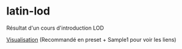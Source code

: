 # latin-lod
Résultat d'un cours d'introduction LOD

[Visualisation](./web_session/index.html) (Recommandé en preset + Sample1 pour voir les liens)